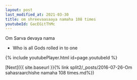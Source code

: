 ```yaml
---
layout: post
last_modified_at: 2021-03-30
title: om shreevaasaaya namaha 108 times
youtubeId: GacEGitThMc
---
```

 
 
Om Sarva devaya nama 
 
 -  Who is all Gods rolled in to one 
 
  
 
  
 
 
 
 
 
 


{% include youtubePlayer.html id=page.youtubeId %}
 
[Next]({{ site.baseurl }}{% link  split2/_posts/2016-07-26-Om sahasraarchishe namaha 108 times.md%})
 
